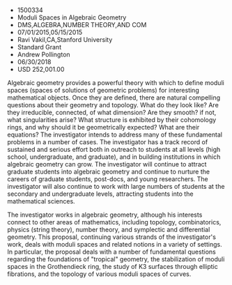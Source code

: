 
* 1500334
* Moduli Spaces in Algebraic Geometry
* DMS,ALGEBRA,NUMBER THEORY,AND COM
* 07/01/2015,05/15/2015
* Ravi Vakil,CA,Stanford University
* Standard Grant
* Andrew Pollington
* 06/30/2018
* USD 252,001.00

Algebraic geometry provides a powerful theory with which to define moduli spaces
(spaces of solutions of geometric problems) for interesting mathematical
objects. Once they are defined, there are natural compelling questions about
their geometry and topology. What do they look like? Are they irreducible,
connected, of what dimension? Are they smooth? if not, what singularities arise?
What structure is exhibited by their cohomology rings, and why should it be
geometrically expected? What are their equations? The investigator intends to
address many of these fundamental problems in a number of cases. The
investigator has a track record of sustained and serious effort both in outreach
to students at all levels (high school, undergraduate, and graduate), and in
building institutions in which algebraic geometry can grow. The investigator
will continue to attract graduate students into algebraic geometry and continue
to nurture the careers of graduate students, post-docs, and young researchers.
The investigator will also continue to work with large numbers of students at
the secondary and undergraduate levels, attracting students into the
mathematical sciences.

The investigator works in algebraic geometry, although his interests connect to
other areas of mathematics, including topology, combinatorics, physics (string
theory), number theory, and symplectic and differential geometry. This proposal,
continuing various strands of the investigator's work, deals with moduli spaces
and related notions in a variety of settings. In particular, the proposal deals
with a number of fundamental questions regarding the foundations of "tropical"
geometry, the stabilization of moduli spaces in the Grothendieck ring, the study
of K3 surfaces through elliptic fibrations, and the topology of various moduli
spaces of curves.
